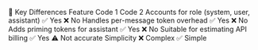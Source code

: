🔑 Key Differences
Feature	Code 1	Code 2
Accounts for role (system, user, assistant)	✅ Yes	❌ No
Handles per-message token overhead	✅ Yes	❌ No
Adds priming tokens for assistant	✅ Yes	❌ No
Suitable for estimating API billing	✅ Yes	⚠️ Not accurate
Simplicity	❌ Complex	✅ Simple
